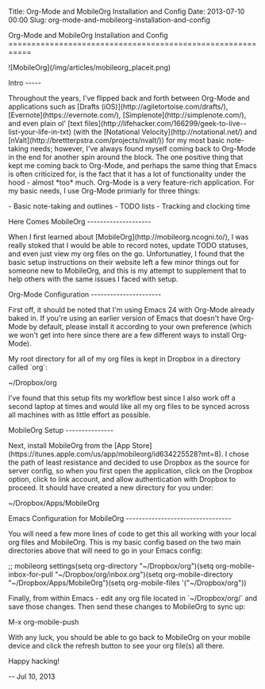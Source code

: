 Title: Org-Mode and MobileOrg Installation and Config
Date: 2013-07-10 00:00
Slug: org-mode-and-mobileorg-installation-and-config

<section>
</p>
<span>Org-Mode and MobileOrg Installation and Config</span>
===========================================================

</p>
<div class="row">

</p>
<div class="span12 post">

</p>
![MobileOrg](/img/articles/mobileorg_placeit.png)  

</p>
Intro
-----

</p>
Throughout the years, I've flipped back and forth between Org-Mode and
applications such as [Drafts (iOS)](http://agiletortoise.com/drafts/),
[Evernote](https://evernote.com/), [Simplenote](http://simplenote.com/),
and even plain ol' [text
files](http://lifehacker.com/166299/geek-to-live--list-your-life-in-txt)
(with the [Notational Velocity](http://notational.net/) and
[nValt](http://brettterpstra.com/projects/nvalt/)) for my most basic
note-taking needs; however, I've always found myself coming back to
Org-Mode in the end for another spin around the block. The one positive
thing that kept me coming back to Org-Mode, and perhaps the same thing
that Emacs is often criticized for, is the fact that it has a lot of
functionality under the hood - almost *too* much. Org-Mode is a very
feature-rich application. For my basic needs, I use Org-Mode primiarly
for three things:

</p>
-   Basic note-taking and outlines
-   TODO lists
-   Tracking and clocking time

</p>
Here Comes MobileOrg
--------------------

</p>
When I first learned about [MobileOrg](http://mobileorg.ncogni.to/), I
was really stoked that I would be able to record notes, update TODO
statuses, and even just view my org files on the go. Unfortunatley, I
found that the basic setup instructions on their website left a few
minor things out for someone new to MobileOrg, and this is my attempt to
supplement that to help others with the same issues I faced with setup.

</p>
Org-Mode Configuration
----------------------

</p>
First off, it should be noted that I'm using Emacs 24 with Org-Mode
already baked in. If you're using an earlier version of Emacs that
doesn't have Org-Mode by default, please install it according to your
own preference (which we won't get into here since there are a few
different ways to install Org-Mode).

</p>
My root directory for all of my org files is kept in Dropbox in a
directory called `org`:

</p>
    ~/Dropbox/org

</p>
I've found that this setup fits my workflow best since I also work off a
second laptop at times and would like all my org files to be synced
across all machines with as little effort as possible.

</p>
MobileOrg Setup
---------------

</p>
Next, install MobileOrg from the [App
Store](https://itunes.apple.com/us/app/mobileorg/id634225528?mt=8). I
chose the path of least resistance and decided to use Dropbox as the
source for server config, so when you first open the application, click
on the Dropbox option, click to link account, and allow authentication
with Dropbox to proceed. It should have created a new directory for you
under:

</p>
    ~/Dropbox/Apps/MobileOrg

</p>
Emacs Configuration for MobileOrg
---------------------------------

</p>
You will need a few more lines of code to get this all working with your
local org files and MobileOrg. This is my basic config based on the two
main directories above that will need to go in your Emacs config:

</p>
    ;; mobileorg settings(setq org-directory "~/Dropbox/org")(setq org-mobile-inbox-for-pull "~/Dropbox/org/inbox.org")(setq org-mobile-directory "~/Dropbox/Apps/MobileOrg")(setq org-mobile-files '("~/Dropbox/org"))

</p>
Finally, from within Emacs - edit any org file located in
`~/Dropbox/org/` and save those changes. Then send these changes to
MobileOrg to sync up:

</p>
    M-x org-mobile-push

</p>
With any luck, you should be able to go back to MobileOrg on your mobile
device and click the refresh button to see your org file(s) all there.

</p>
Happy hacking!

</p>
<p>

</div>

</p>
<div class="post-date">

</p>
<span>-- Jul 10, 2013</span>

<p>

</div>

</p>
<p>

</div>

</p>
<p>
</section>
</p>

